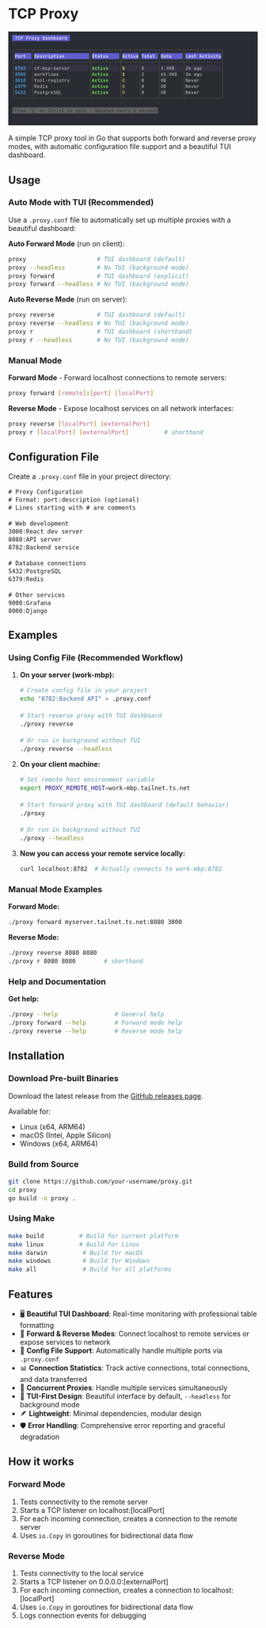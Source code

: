 # TCP Proxy

![TCP Proxy Dashboard](docs/tui.png)

A simple TCP proxy tool in Go that supports both forward and reverse proxy modes, with automatic configuration file support and a beautiful TUI dashboard.

## Usage

### Auto Mode with TUI (Recommended)
Use a `.proxy.conf` file to automatically set up multiple proxies with a beautiful dashboard:

**Auto Forward Mode** (run on client):
```bash
proxy                    # TUI dashboard (default)
proxy --headless         # No TUI (background mode)
proxy forward            # TUI dashboard (explicit)
proxy forward --headless # No TUI (background mode)
```

**Auto Reverse Mode** (run on server):
```bash
proxy reverse            # TUI dashboard (default)
proxy reverse --headless # No TUI (background mode)
proxy r                  # TUI dashboard (shorthand)
proxy r --headless       # No TUI (background mode)
```

### Manual Mode
**Forward Mode** - Forward localhost connections to remote servers:
```bash
proxy forward [remote]:[port] [localPort]
```

**Reverse Mode** - Expose localhost services on all network interfaces:
```bash
proxy reverse [localPort] [externalPort]
proxy r [localPort] [externalPort]          # shorthand
```

## Configuration File

Create a `.proxy.conf` file in your project directory:

```
# Proxy Configuration
# Format: port:description (optional)
# Lines starting with # are comments

# Web development
3000:React dev server
8080:API server
8782:Backend service

# Database connections
5432:PostgreSQL
6379:Redis

# Other services
9000:Grafana
8000:Django
```

## Examples

### Using Config File (Recommended Workflow)

1. **On your server (work-mbp):**
   ```bash
   # Create config file in your project
   echo "8782:Backend API" > .proxy.conf
   
   # Start reverse proxy with TUI dashboard
   ./proxy reverse
   
   # Or run in background without TUI
   ./proxy reverse --headless
   ```

2. **On your client machine:**
   ```bash
   # Set remote host environment variable
   export PROXY_REMOTE_HOST=work-mbp.tailnet.ts.net
   
   # Start forward proxy with TUI dashboard (default behavior)
   ./proxy
   
   # Or run in background without TUI
   ./proxy --headless
   ```

3. **Now you can access your remote service locally:**
   ```bash
   curl localhost:8782  # Actually connects to work-mbp:8782
   ```

### Manual Mode Examples

**Forward Mode:**
```bash
./proxy forward myserver.tailnet.ts.net:8080 3000
```

**Reverse Mode:**
```bash
./proxy reverse 8080 8080
./proxy r 8080 8080        # shorthand
```

### Help and Documentation

**Get help:**
```bash
./proxy --help                # General help
./proxy forward --help        # Forward mode help
./proxy reverse --help        # Reverse mode help
```

## Installation

### Download Pre-built Binaries

Download the latest release from the [GitHub releases page](https://github.com/your-username/proxy/releases).

Available for:
- Linux (x64, ARM64)
- macOS (Intel, Apple Silicon)
- Windows (x64, ARM64)

### Build from Source

```bash
git clone https://github.com/your-username/proxy.git
cd proxy
go build -o proxy .
```

### Using Make

```bash
make build          # Build for current platform
make linux          # Build for Linux
make darwin          # Build for macOS
make windows         # Build for Windows
make all             # Build for all platforms
```

## Features

- 🖥️ **Beautiful TUI Dashboard**: Real-time monitoring with professional table formatting
- 🔄 **Forward & Reverse Modes**: Connect localhost to remote services or expose services to network
- 📝 **Config File Support**: Automatically handle multiple ports via `.proxy.conf`
- 📊 **Connection Statistics**: Track active connections, total connections, and data transferred
- 🚀 **Concurrent Proxies**: Handle multiple services simultaneously
- 🎯 **TUI-First Design**: Beautiful interface by default, `--headless` for background mode
- 🪶 **Lightweight**: Minimal dependencies, modular design
- 🛡️ **Error Handling**: Comprehensive error reporting and graceful degradation

## How it works

### Forward Mode
1. Tests connectivity to the remote server
2. Starts a TCP listener on localhost:[localPort]
3. For each incoming connection, creates a connection to the remote server
4. Uses `io.Copy` in goroutines for bidirectional data flow

### Reverse Mode
1. Tests connectivity to the local service
2. Starts a TCP listener on 0.0.0.0:[externalPort]
3. For each incoming connection, creates a connection to localhost:[localPort]
4. Uses `io.Copy` in goroutines for bidirectional data flow
5. Logs connection events for debugging